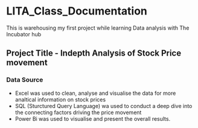 # LITA_Class_Documentation
This is warehousing my first project while learning Data analysis with The Incubator hub

## Project Title - Indepth Analysis of Stock Price movement

### Data Source
- Excel was used to clean, analyse and visualise the data for more analtical information on stock prices
- SQL (Sturctured Query Language) wa used to conduct a deep dive into the connecting factors driving the price movement
- Power Bi was used to visualise and present the overall results.

